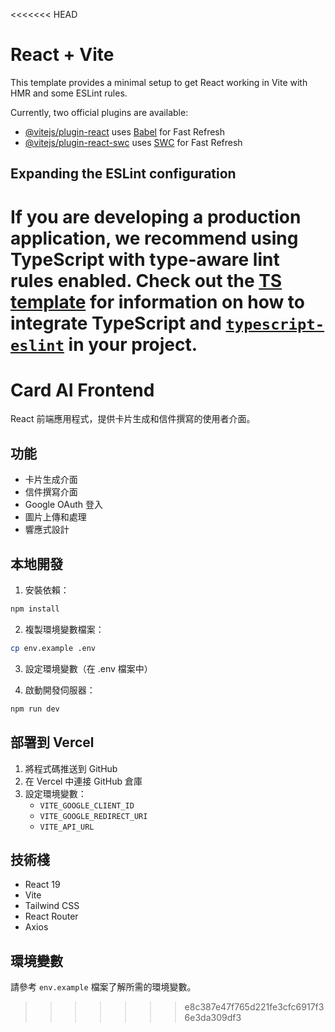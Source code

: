<<<<<<< HEAD
# React + Vite

This template provides a minimal setup to get React working in Vite with HMR and some ESLint rules.

Currently, two official plugins are available:

- [@vitejs/plugin-react](https://github.com/vitejs/vite-plugin-react/blob/main/packages/plugin-react) uses [Babel](https://babeljs.io/) for Fast Refresh
- [@vitejs/plugin-react-swc](https://github.com/vitejs/vite-plugin-react/blob/main/packages/plugin-react-swc) uses [SWC](https://swc.rs/) for Fast Refresh

## Expanding the ESLint configuration

If you are developing a production application, we recommend using TypeScript with type-aware lint rules enabled. Check out the [TS template](https://github.com/vitejs/vite/tree/main/packages/create-vite/template-react-ts) for information on how to integrate TypeScript and [`typescript-eslint`](https://typescript-eslint.io) in your project.
=======
# Card AI Frontend

React 前端應用程式，提供卡片生成和信件撰寫的使用者介面。

## 功能

- 卡片生成介面
- 信件撰寫介面
- Google OAuth 登入
- 圖片上傳和處理
- 響應式設計

## 本地開發

1. 安裝依賴：
```bash
npm install
```

2. 複製環境變數檔案：
```bash
cp env.example .env
```

3. 設定環境變數（在 .env 檔案中）

4. 啟動開發伺服器：
```bash
npm run dev
```

## 部署到 Vercel

1. 將程式碼推送到 GitHub
2. 在 Vercel 中連接 GitHub 倉庫
3. 設定環境變數：
   - `VITE_GOOGLE_CLIENT_ID`
   - `VITE_GOOGLE_REDIRECT_URI`
   - `VITE_API_URL`

## 技術棧

- React 19
- Vite
- Tailwind CSS
- React Router
- Axios

## 環境變數

請參考 `env.example` 檔案了解所需的環境變數。
>>>>>>> e8c387e47f765d221fe3cfc6917f36e3da309df3
